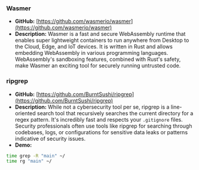 ### **Wasmer**

- **GitHub:** [https://github.com/wasmerio/wasmer](https://github.com/wasmerio/wasmer)
- **Description:** Wasmer is a fast and secure WebAssembly runtime that enables super lightweight containers to run anywhere from Desktop to the Cloud, Edge, and IoT devices. It is written in Rust and allows embedding WebAssembly in various programming languages. WebAssembly's sandboxing features, combined with Rust's safety, make Wasmer an exciting tool for securely running untrusted code.


### **ripgrep**

- **GitHub:** [https://github.com/BurntSushi/ripgrep](https://github.com/BurntSushi/ripgrep)
- **Description:** While not a cybersecurity tool per se, ripgrep is a line-oriented search tool that recursively searches the current directory for a regex pattern. It's incredibly fast and respects your `.gitignore` files. Security professionals often use tools like ripgrep for searching through codebases, logs, or configurations for sensitive data leaks or patterns indicative of security issues.
- **Demo:**
```sh
time grep -R "main" ~/
time rg "main" ~/
```

